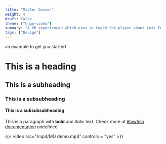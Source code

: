 ```yaml
---
title: "Master Dancer"
weight: 4
draft: false
theme: ["hugo-video"]
summary: "A VR experienced which aims to teach the player about Loie Fuller, and to become a Master Dancer"
tags: ["Design"]
---
```

 an example to get you started
# This is a heading
## This is a subheading
### This is a subsubheading
#### This is a subsubsubheading
This is a paragraph with **bold** and *italic* text.
Check more at [Blowfish documentation](https://blowfish.page/)
undefined


{{< video src="/mp4/MD demo.mp4" controls = "yes" >}}
